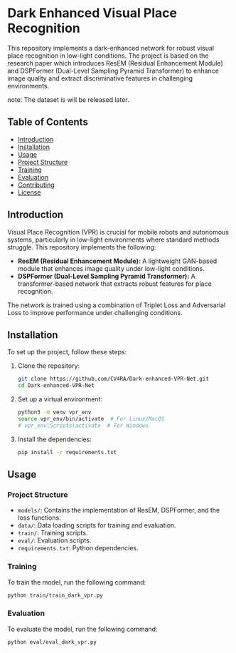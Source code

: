 # Dark Enhanced Visual Place Recognition

This repository implements a dark-enhanced network for robust visual place recognition in low-light conditions. The project is based on the research paper which introduces ResEM (Residual Enhancement Module) and DSPFormer (Dual-Level Sampling Pyramid Transformer) to enhance image quality and extract discriminative features in challenging environments.

note: The dataset is will be released later.
## Table of Contents

- [Introduction](#introduction)
- [Installation](#installation)
- [Usage](#usage)
- [Project Structure](#project-structure)
- [Training](#training)
- [Evaluation](#evaluation)
- [Contributing](#contributing)
- [License](#license)

## Introduction

Visual Place Recognition (VPR) is crucial for mobile robots and autonomous systems, particularly in low-light environments where standard methods struggle. This repository implements the following:

- **ResEM (Residual Enhancement Module):** A lightweight GAN-based module that enhances image quality under low-light conditions.
- **DSPFormer (Dual-Level Sampling Pyramid Transformer):** A transformer-based network that extracts robust features for place recognition.

The network is trained using a combination of Triplet Loss and Adversarial Loss to improve performance under challenging conditions.

## Installation

To set up the project, follow these steps:

1. Clone the repository:
    ```bash
    git clone https://github.com/CV4RA/Dark-enhanced-VPR-Net.git
    cd Dark-enhanced-VPR-Net
    ```

2. Set up a virtual environment:
    ```bash
    python3 -m venv vpr_env
    source vpr_env/bin/activate  # For Linux/MacOS
    # vpr_env\Scripts\activate  # For Windows
    ```

3. Install the dependencies:
    ```bash
    pip install -r requirements.txt
    ```

## Usage

### Project Structure

- `models/`: Contains the implementation of ResEM, DSPFormer, and the loss functions.
- `data/`: Data loading scripts for training and evaluation.
- `train/`: Training scripts.
- `eval/`: Evaluation scripts.
- `requirements.txt`: Python dependencies.

### Training

To train the model, run the following command:

```bash
python train/train_dark_vpr.py
 ```
### Evaluation

To evaluate the model, run the following command:
```bash
python eval/eval_dark_vpr.py
 ```

